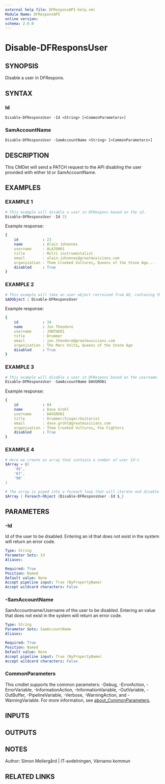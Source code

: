 ```yaml
---
external help file: DFResponsAPI-help.xml
Module Name: DFResponsAPI
online version:
schema: 2.0.0
---
```


# Disable-DFResponsUser

## SYNOPSIS
Disable a user in DFRespons.

## SYNTAX

### Id
```
Disable-DFResponsUser -Id <String> [<CommonParameters>]
```

### SamAccountName
```
Disable-DFResponsUser -SamAccountName <String> [<CommonParameters>]
```

## DESCRIPTION
This CMDet will send a PATCH request to the API disabling the user provided with either Id or SamAccountName.

## EXAMPLES

### EXAMPLE 1
```powershell
# This example will disable a user in DFRespons based on the id.
Disable-DFResponsUser -Id 23
```
Example response:
```yaml
{
    id           : 23
    name         : Alain Johannes
    username     : ALAJOH01
    title        : Multi instrumentalist
    email        : alain.johannes@greatmusicians.com
    organization : Them Crooked Vultures, Queens of the Stone Age...
    disabled     : True
}
```
### EXAMPLE 2
```powershell
# This example will take an user object retreived from AD, contaning the property SamAccountName and pipe it to the Disable-DFResponsUser CMDlet.
$ADObject | Disable-DFResponsUser
```
Example response:
```yaml
{
    id           : 34
    name         : Jon Theodore
    username     : JONTHE01
    title        : Drummer
    email        : jon.theodore@greatmusicians.com
    organization : The Mars Volta, Queens of the Stone Age
    disabled     : True
}
```
### EXAMPLE 3
```powershell
# This example will disable a user in DFRespons based on the username.
Disable-DFResponsUser -SamAccountName DAVGRO01
```
Example response:
```yaml
{
    id           : 04
    name         : Dave Grohl
    username     : DAVGRO01
    title        : Drummer/Singer/Guitarist
    email        : dave.grohl@greatmusicians.com
    organization : Them Crooked Vultures, Foo Fighters
    disabled     : True
}
```
### EXAMPLE 4
```powershell
# Here we create an array that contains a number of user Id's
$Array = @(
    '45',
    '67',
    '90'
)

# The array is piped into a foreach loop that will iterate and disable each user connected to the Id's
$Array | Foreach-Object {Disable-DFResponsUser -Id $_}
```

## PARAMETERS

### -Id
Id of the user to be disabled.
Entering an id that does not exist in the system will return an error code.

```yaml
Type: String
Parameter Sets: Id
Aliases:

Required: True
Position: Named
Default value: None
Accept pipeline input: True (ByPropertyName)
Accept wildcard characters: False
```

### -SamAccountName
SamAccountname/Username of the user to be disabled.
Entering an value that does not exist in the system will return an error code.

```yaml
Type: String
Parameter Sets: SamAccountName
Aliases:

Required: True
Position: Named
Default value: None
Accept pipeline input: True (ByPropertyName)
Accept wildcard characters: False
```

### CommonParameters
This cmdlet supports the common parameters: -Debug, -ErrorAction, -ErrorVariable, -InformationAction, -InformationVariable, -OutVariable, -OutBuffer, -PipelineVariable, -Verbose, -WarningAction, and -WarningVariable. For more information, see [about_CommonParameters](http://go.microsoft.com/fwlink/?LinkID=113216).

## INPUTS

## OUTPUTS

## NOTES
Author: Simon Mellergård | IT-avdelningen, Värnamo kommun

## RELATED LINKS
